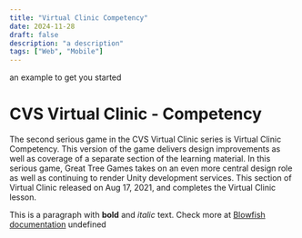 ```yaml
---
title: "Virtual Clinic Competency"
date: 2024-11-28
draft: false
description: "a description"
tags: ["Web", "Mobile"]
---
```

 an example to get you started
# CVS Virtual Clinic - Competency

The second serious game in the CVS Virtual Clinic series is Virtual Clinic Competency. This version of the game delivers design improvements as well as coverage of a separate section of the learning material. In this serious game, Great Tree Games takes on an even more central design role as well as continuing to render Unity development services. This section of Virtual Clinic released on Aug 17, 2021, and completes the Virtual Clinic lesson.

This is a paragraph with **bold** and *italic* text.
Check more at [Blowfish documentation](https://blowfish.page/)
undefined
